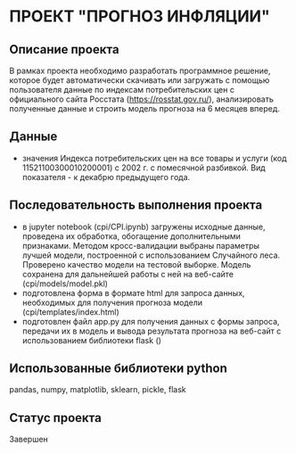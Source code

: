# ПРОЕКТ "ПРОГНОЗ ИНФЛЯЦИИ"

## Описание проекта
В рамках проекта необходимо разработать программное решение, которое будет автоматически скачивать или загружать с помощью пользователя данные по индексам потребительских цен с официального сайта Росстата (https://rosstat.gov.ru/), анализировать полученные данные и строить модель прогноза на 6 месяцев вперед.

## Данные
- значения Индекса потребительских цен на все товары и услуги (код 11521100300010200001) с 2002 г. с помесячной разбивкой. Вид показателя - к декабрю предыдущего года.

## Последовательность выполнения проекта
- в jupyter notebook (cpi/CPI.ipynb) загружены исходные данные, проведена их обработка, обогащение дополнительными признаками. Методом кросс-валидации выбраны параметры лучшей модели, построенной с использованием Случайного леса. Проверено качество модели на тестовой выборке. Модель сохранена для дальнейшей работы с ней на веб-сайте (cpi/models/model.pkl)
- подготовлена форма в формате html для запроса данных, необходимых для получения прогноза модели (cpi/templates/index.html)
- подготовлен файл app.py для получения данных с формы запроса, передачи их в модель и вывода результата прогноза на веб-сайт с использованием библиотеки flask ()

## Использованные библиотеки python
pandas, numpy, matplotlib, sklearn, pickle, flask

## Статус проекта
Завершен
